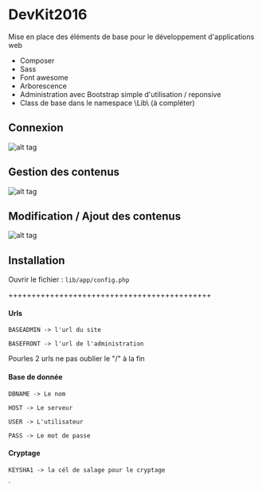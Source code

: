# DevKit2016

Mise en place des éléments de base pour le développement d'applications web
- Composer
- Sass
- Font awesome
- Arborescence
- Administration avec Bootstrap simple d'utilisation / reponsive
- Class de base dans le namespace \Lib\ (à compléter)

## Connexion
![alt tag](http://intranet.colocarts.com/git/connexion.jpg)

## Gestion des contenus
![alt tag](http://intranet.colocarts.com/git/manager.jpg)

## Modification / Ajout des contenus
![alt tag](http://intranet.colocarts.com/git/contenu.jpg)

## Installation
Ouvrir le fichier : `lib/app/config.php`

++++++++++++++++++++++++++++++++++++++++++++

#### Urls

`BASEADMIN -> l'url du site`

`BASEFRONT -> l'url de l'administration`

Pourles 2 urls ne pas oublier le "/" à la fin

#### Base de donnée

`DBNAME -> Le nom`

`HOST -> Le serveur`

`USER -> L'utilisateur`

`PASS -> Le mot de passe`

#### Cryptage

`KEYSHA1 -> la cél de salage pour le cryptage`

`
